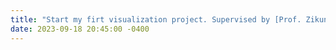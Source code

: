 ```yaml
---
title: "Start my firt visualization project. Supervised by [Prof. Zikun Deng](https://zkdeng.org/)"
date: 2023-09-18 20:45:00 -0400
---
```


